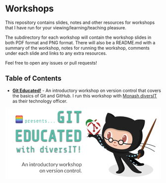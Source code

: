 # Workshops
This repository contains slides, notes and other resources for workshops that I have run for your viewing/learning/teaching pleasure.

The subdirectory for each workshop will contain the workshop slides in both PDF format and PNG format. There will also be a README.md with a summary of the workshop, notes for running the workshop, comments under each slide and links to any extra resources.

Feel free to open any issues or pull requests!

## Table of Contents

- [**Git Educated!**](git-educated) - An introductory workshop on version control that covers the basics of Git and GitHub. I run this workshop with [Monash diversIT](https://monashdiversit.com/) as their technology officer.

![Git Educated title slide](assets/git-educated.png)